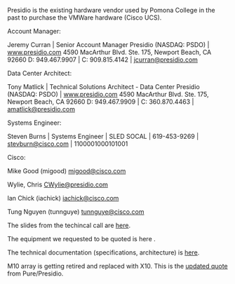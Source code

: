 Presidio is the existing hardware vendor used by Pomona College in the past to purchase the VMWare hardware (Cisco UCS).

Account Manager:

Jeremy Curran | Senior Account Manager
Presidio (NASDAQ: PSDO) | www.presidio.com
4590 MacArthur Blvd. Ste. 175, Newport Beach, CA 92660
D: 949.467.9907 | C: 909.815.4142 | jcurran@presidio.com

Data Center Architect:

Tony Matlick | Technical Solutions Architect - Data Center
Presidio (NASDAQ: PSDO) | www.presidio.com
4590 MacArthur Blvd. Ste. 175, Newport Beach, CA 92660
D: 949.467.9909 | C: 360.870.4463 | amatlick@presidio.com

Systems Engineer:

Steven Burns | Systems Engineer | SLED SOCAL | 619-453-9269 | stevburn@cisco.com | 1100001000101001



Cisco:

Mike Good (migood) migood@cisco.com

Wylie, Chris CWylie@presidio.com

Ian Chick (iachick) iachick@cisco.com

Tung Nguyen (tunnguye) tunnguye@cisco.com



The slides from the techincal call are [here](https://github.com/Pomona-ITS/hpc/blob/master/design/vendors/Presidio/UCS-Customer%20Update%20.pdf).

The equipment we requested to be quoted is here []().

The technical documentation (specifications, architecture) is [here]().

M10 array is getting retired and replaced with X10. This is the [updated quote](https://github.com/Pomona-ITS/hpc/blob/master/design/vendors/Presidio/quotes/Pomona%20College%20Pure%20Storage%20FlashArray%20X10R2-ETH-9.6TB-9.6%20Quote%202003218803563-01%2005-25-18.pdf) from Pure/Presidio.
